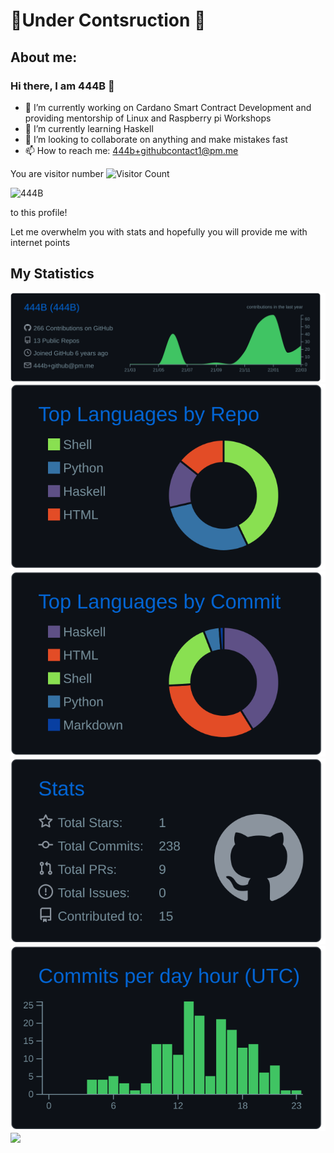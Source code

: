 # 🚧Under Contsruction 🚧

## About me:
### Hi there, I am 444B 👋
- 🔭 I’m currently working on Cardano Smart Contract Development and providing mentorship of Linux and Raspberry pi Workshops
- 🌱 I’m currently learning Haskell
- 👯 I’m looking to collaborate on anything and make mistakes fast
- 📫 How to reach me: 444b+githubcontact1@pm.me

You are visitor number  ![Visitor Count](https://profile-counter.glitch.me/444B/count.svg) <p align="left"> <img src="https://komarev.com/ghpvc/?username=444B&label=Profile%20views&color=0e75b6&style=flat" alt="444B" /> </p> to this profile!

Let me overwhelm you with stats and hopefully you will provide me with internet points
## My Statistics

[![](https://raw.githubusercontent.com/444B/444B/main/profile-summary-card-output/github_dark/0-profile-details.svg)](https://github.com/vn7n24fzkq/github-profile-summary-cards)
[![](https://raw.githubusercontent.com/444B/444B/main/profile-summary-card-output/github_dark/1-repos-per-language.svg)](https://github.com/vn7n24fzkq/github-profile-summary-cards) [![](https://raw.githubusercontent.com/444B/444B/main/profile-summary-card-output/github_dark/2-most-commit-language.svg)](https://github.com/vn7n24fzkq/github-profile-summary-cards)
[![](https://raw.githubusercontent.com/444B/444B/main/profile-summary-card-output/github_dark/3-stats.svg)](https://github.com/vn7n24fzkq/github-profile-summary-cards) [![](https://raw.githubusercontent.com/444B/444B/main/profile-summary-card-output/github_dark/4-productive-time.svg)](https://github.com/vn7n24fzkq/github-profile-summary-cards)
<img width="49.5%" src="https://github-readme-streak-stats.herokuapp.com/?user=444B&theme=gruvbox&hide_border=true" />
